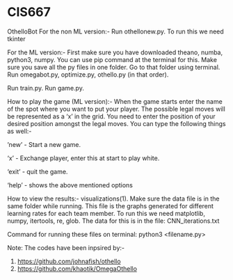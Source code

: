 # CIS667
OthelloBot
For the non ML version:-
Run othellonew.py. To run this we need tkinter

For the ML version:-
First make sure you have downloaded theano, numba, python3, numpy. You can use pip command at the terminal for this.
Make sure you save all the py files in one folder.
Go to that folder using terminal.
Run omegabot.py, optimize.py, othello.py (in that order).

Run train.py.
Run game.py.

How to play the game (ML version):-
When the game starts enter the name of the spot where you want to put your player. The possible legal moves will be represented as a ‘x’ in the grid. You need to enter the position of your desired position amongst the legal moves. You can type the following things as well:-

’new’	-	Start a new game.

‘x’	-	Exchange player, enter this at start to play white.

‘exit’ -	quit the game.

‘help’ -	shows the above mentioned options

How to view the results:-
visualizations(1). Make sure the data file is in the same folder while running. This file is the graphs generated for different learning rates for each team member. To run this we need matplotlib, numpy, itertools, re, glob. The data for this is in the file: CNN_iterations.txt

Command for running these files on terminal: python3 <filename.py>


Note: The codes have been inpsired by:-
1. https://github.com/johnafish/othello
2. https://github.com/khaotik/OmegaOthello
